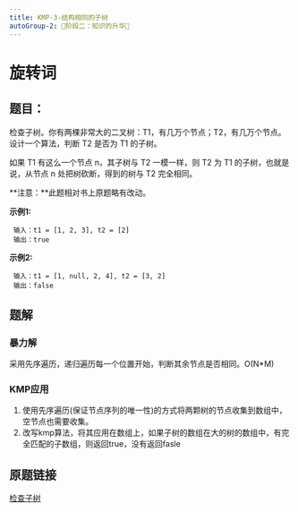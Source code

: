 ```yaml
---
title: KMP-3-结构相同的子树
autoGroup-2: 🚀阶段二：知识的升华🚀
---
```


# 旋转词

## 题目：

检查子树。你有两棵非常大的二叉树：T1，有几万个节点；T2，有几万个节点。设计一个算法，判断 T2 是否为 T1 的子树。

如果 T1 有这么一个节点 n，其子树与 T2 一模一样，则 T2 为 T1 的子树，也就是说，从节点 n 处把树砍断，得到的树与 T2 完全相同。

**注意：**此题相对书上原题略有改动。

**示例1:**

```
 输入：t1 = [1, 2, 3], t2 = [2]
 输出：true
```

**示例2:**

```
 输入：t1 = [1, null, 2, 4], t2 = [3, 2]
 输出：false
```

## 题解

### 暴力解

采用先序遍历，递归遍历每一个位置开始，判断其余节点是否相同。O(N*M)

### KMP应用

1. 使用先序遍历(保证节点序列的唯一性)的方式将两颗树的节点收集到数组中，空节点也需要收集。
2. 改写kmp算法，将其应用在数组上，如果子树的数组在大的树的数组中，有完全匹配的子数组，则返回true，没有返回fasle

## 原题链接

[检查子树](https://leetcode.cn/problems/check-subtree-lcci/)